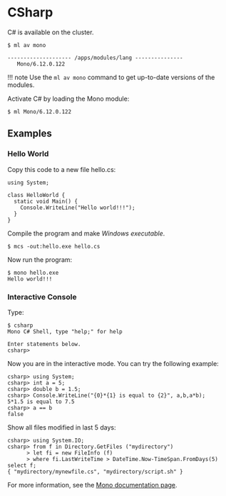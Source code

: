 # CSharp

C# is available on the cluster.

```console
$ ml av mono

-------------------- /apps/modules/lang ---------------
   Mono/6.12.0.122
```

!!! note
    Use the `ml av mono` command to get up-to-date versions of the modules.

Activate C# by loading the Mono module:

```console
$ ml Mono/6.12.0.122
```

## Examples

### Hello World

Copy this code to a new file hello.cs:

```csc
using System;

class HelloWorld {
  static void Main() {
    Console.WriteLine("Hello world!!!");
  }
}
```

Compile the program and make *Windows executable*.

```console
$ mcs -out:hello.exe hello.cs
```

Now run the program:

```console
$ mono hello.exe
Hello world!!!
```

### Interactive Console

Type:

```console
$ csharp
Mono C# Shell, type "help;" for help

Enter statements below.
csharp>
```

Now you are in the interactive mode. You can try the following example:

```csc
csharp> using System;
csharp> int a = 5;
csharp> double b = 1.5;
csharp> Console.WriteLine("{0}*{1} is equal to {2}", a,b,a*b);
5*1.5 is equal to 7.5
csharp> a == b
false
```

Show all files modified in last 5 days:

```csc
csharp> using System.IO;
csharp> from f in Directory.GetFiles ("mydirectory")
      > let fi = new FileInfo (f)
      > where fi.LastWriteTime > DateTime.Now-TimeSpan.FromDays(5) select f;
{ "mydirectory/mynewfile.cs", "mydirectory/script.sh" }
```

<!--
## MPI.NET

MPI is available for mono:

```csc
using System;
using MPI;

class MPIHello
{
    static void Main(string[] args)
    {
        using (new MPI.Environment(ref args))
        {
           Console.WriteLine("Greetings from node {0} of {1} running on {2}",
           Communicator.world.Rank, Communicator.world.Size,
           MPI.Environment.ProcessorName);
        }
    }
}
```

Compile and run the program:

```console
$ qsub -I -A PROJECT_ID -q qexp -l select=2:ncpus=128,walltime=00:30:00

$ ml n.net

$ mcs -out:csc.exe -reference:/apps/tools/mpi.net/1.0.0-mono-3.12.1/lib/MPI.dll csc.cs

$ mpirun -n 4 mono csc.exe
Greetings from node 2 of 4 running on cn204
Greetings from node 0 of 4 running on cn204
Greetings from node 3 of 4 running on cn199
Greetings from node 1 of 4 running on cn199
```
-->

For more information, see the [Mono documentation page][a].

[a]: http://www.mono-project.com/docs/
